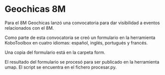 # Geochicas 8M

Para el 8M Geochicas lanzó una convocatoria para dar visibilidad a eventos relacionados con el 8M.

Como parte de esta convocatoria se creó un formulario en la herramienta KoboToolbox en cuatro idiomas: español, inglés, portugués y francés.

Una copia del formulario está en la carpeta form.

El resultado del formulario se procesó para ser publicado en la herramienta umap. El script se encuentra en el fichero procesar.py.

